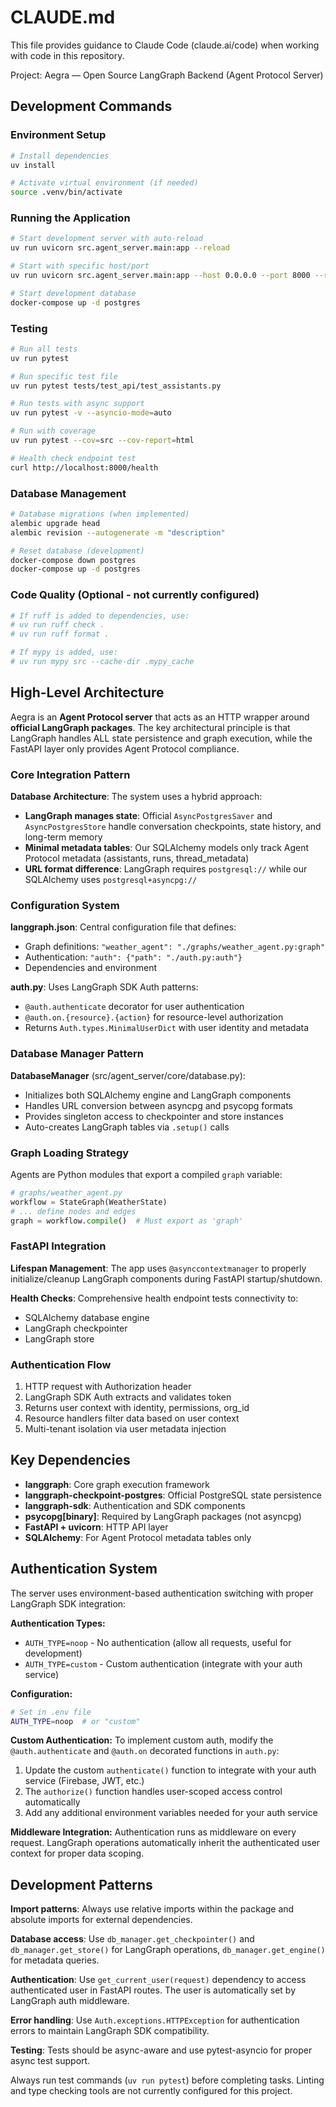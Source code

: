 # CLAUDE.md

This file provides guidance to Claude Code (claude.ai/code) when working with code in this repository.

Project: Aegra — Open Source LangGraph Backend (Agent Protocol Server)

## Development Commands

### Environment Setup

```bash
# Install dependencies
uv install

# Activate virtual environment (if needed)
source .venv/bin/activate
```

### Running the Application

```bash
# Start development server with auto-reload
uv run uvicorn src.agent_server.main:app --reload

# Start with specific host/port
uv run uvicorn src.agent_server.main:app --host 0.0.0.0 --port 8000 --reload

# Start development database
docker-compose up -d postgres
```

### Testing

```bash
# Run all tests
uv run pytest

# Run specific test file
uv run pytest tests/test_api/test_assistants.py

# Run tests with async support
uv run pytest -v --asyncio-mode=auto

# Run with coverage
uv run pytest --cov=src --cov-report=html

# Health check endpoint test
curl http://localhost:8000/health
```

### Database Management

```bash
# Database migrations (when implemented)
alembic upgrade head
alembic revision --autogenerate -m "description"

# Reset database (development)
docker-compose down postgres
docker-compose up -d postgres
```

### Code Quality (Optional - not currently configured)

```bash
# If ruff is added to dependencies, use:
# uv run ruff check .
# uv run ruff format .

# If mypy is added, use:
# uv run mypy src --cache-dir .mypy_cache
```

## High-Level Architecture

Aegra is an **Agent Protocol server** that acts as an HTTP wrapper around **official LangGraph packages**. The key architectural principle is that LangGraph handles ALL state persistence and graph execution, while the FastAPI layer only provides Agent Protocol compliance.

### Core Integration Pattern

**Database Architecture**: The system uses a hybrid approach:

- **LangGraph manages state**: Official `AsyncPostgresSaver` and `AsyncPostgresStore` handle conversation checkpoints, state history, and long-term memory
- **Minimal metadata tables**: Our SQLAlchemy models only track Agent Protocol metadata (assistants, runs, thread_metadata)
- **URL format difference**: LangGraph requires `postgresql://` while our SQLAlchemy uses `postgresql+asyncpg://`

### Configuration System

**langgraph.json**: Central configuration file that defines:

- Graph definitions: `"weather_agent": "./graphs/weather_agent.py:graph"`
- Authentication: `"auth": {"path": "./auth.py:auth"}`
- Dependencies and environment

**auth.py**: Uses LangGraph SDK Auth patterns:

- `@auth.authenticate` decorator for user authentication
- `@auth.on.{resource}.{action}` for resource-level authorization
- Returns `Auth.types.MinimalUserDict` with user identity and metadata

### Database Manager Pattern

**DatabaseManager** (src/agent_server/core/database.py):

- Initializes both SQLAlchemy engine and LangGraph components
- Handles URL conversion between asyncpg and psycopg formats
- Provides singleton access to checkpointer and store instances
- Auto-creates LangGraph tables via `.setup()` calls

### Graph Loading Strategy

Agents are Python modules that export a compiled `graph` variable:

```python
# graphs/weather_agent.py
workflow = StateGraph(WeatherState)
# ... define nodes and edges
graph = workflow.compile()  # Must export as 'graph'
```

### FastAPI Integration

**Lifespan Management**: The app uses `@asynccontextmanager` to properly initialize/cleanup LangGraph components during FastAPI startup/shutdown.

**Health Checks**: Comprehensive health endpoint tests connectivity to:

- SQLAlchemy database engine
- LangGraph checkpointer
- LangGraph store

### Authentication Flow

1. HTTP request with Authorization header
2. LangGraph SDK Auth extracts and validates token
3. Returns user context with identity, permissions, org_id
4. Resource handlers filter data based on user context
5. Multi-tenant isolation via user metadata injection

## Key Dependencies

- **langgraph**: Core graph execution framework
- **langgraph-checkpoint-postgres**: Official PostgreSQL state persistence
- **langgraph-sdk**: Authentication and SDK components
- **psycopg[binary]**: Required by LangGraph packages (not asyncpg)
- **FastAPI + uvicorn**: HTTP API layer
- **SQLAlchemy**: For Agent Protocol metadata tables only

## Authentication System

The server uses environment-based authentication switching with proper LangGraph SDK integration:

**Authentication Types:**

- `AUTH_TYPE=noop` - No authentication (allow all requests, useful for development)
- `AUTH_TYPE=custom` - Custom authentication (integrate with your auth service)

**Configuration:**

```bash
# Set in .env file
AUTH_TYPE=noop  # or "custom"
```

**Custom Authentication:**
To implement custom auth, modify the `@auth.authenticate` and `@auth.on` decorated functions in `auth.py`:

1. Update the custom `authenticate()` function to integrate with your auth service (Firebase, JWT, etc.)
2. The `authorize()` function handles user-scoped access control automatically
3. Add any additional environment variables needed for your auth service

**Middleware Integration:**
Authentication runs as middleware on every request. LangGraph operations automatically inherit the authenticated user context for proper data scoping.

## Development Patterns

**Import patterns**: Always use relative imports within the package and absolute imports for external dependencies.

**Database access**: Use `db_manager.get_checkpointer()` and `db_manager.get_store()` for LangGraph operations, `db_manager.get_engine()` for metadata queries.

**Authentication**: Use `get_current_user(request)` dependency to access authenticated user in FastAPI routes. The user is automatically set by LangGraph auth middleware.

**Error handling**: Use `Auth.exceptions.HTTPException` for authentication errors to maintain LangGraph SDK compatibility.

**Testing**: Tests should be async-aware and use pytest-asyncio for proper async test support.

Always run test commands (`uv run pytest`) before completing tasks. Linting and type checking tools are not currently configured for this project.
